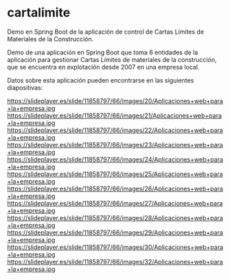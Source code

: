 # cartalimite
Demo en Spring Boot de la aplicación de control de Cartas Límites de Materiales de la Construcción.  
  
Demo de una aplicación en Spring Boot que toma 6 entidades de la aplicación para gestionar Cartas Límites de materiales de la construcción, que se encuentra en explotación desde 2007 en una empresa local.  
  
Datos sobre esta aplicación pueden encontrarse en las siguientes diapositivas:  
  
https://slideplayer.es/slide/11858797/66/images/20/Aplicaciones+web+para+la+empresa.jpg  
https://slideplayer.es/slide/11858797/66/images/21/Aplicaciones+web+para+la+empresa.jpg
https://slideplayer.es/slide/11858797/66/images/22/Aplicaciones+web+para+la+empresa.jpg  
https://slideplayer.es/slide/11858797/66/images/23/Aplicaciones+web+para+la+empresa.jpg  
https://slideplayer.es/slide/11858797/66/images/24/Aplicaciones+web+para+la+empresa.jpg  
https://slideplayer.es/slide/11858797/66/images/25/Aplicaciones+web+para+la+empresa.jpg  
https://slideplayer.es/slide/11858797/66/images/26/Aplicaciones+web+para+la+empresa.jpg  
https://slideplayer.es/slide/11858797/66/images/27/Aplicaciones+web+para+la+empresa.jpg  
https://slideplayer.es/slide/11858797/66/images/28/Aplicaciones+web+para+la+empresa.jpg  
https://slideplayer.es/slide/11858797/66/images/29/Aplicaciones+web+para+la+empresa.jpg  
https://slideplayer.es/slide/11858797/66/images/30/Aplicaciones+web+para+la+empresa.jpg  
https://slideplayer.es/slide/11858797/66/images/32/Aplicaciones+web+para+la+empresa.jpg  

